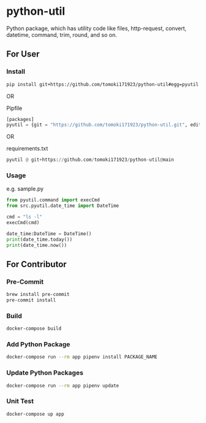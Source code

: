 # python-util

Python package, which has utility code like files, http-request, convert, datetime, command, trim, round, and so on.

## For User

### Install

```bash
pip install git+https://github.com/tomoki171923/python-util#egg=pyutil
```

OR

Pipfile

```python
[packages]
pyutil = {git = "https://github.com/tomoki171923/python-util.git", editable = true, ref = "main"}
```

OR

requirements.txt

```python
pyutil @ git+https://github.com/tomoki171923/python-util@main
```

### Usage

e.g. sample.py

```python
from pyutil.command import execCmd
from src.pyutil.date_time import DateTime

cmd = "ls -l"
execCmd(cmd)

date_time:DateTime = DateTime()
print(date_time.today())
print(date_time.now())
```

## For Contributor

### Pre-Commit

```bash
brew install pre-commit
pre-commit install
```

### Build

```bash
docker-compose build
```

### Add Python Package

```bash
docker-compose run --rm app pipenv install PACKAGE_NAME
```

### Update Python Packages

```bash
docker-compose run --rm app pipenv update
```

### Unit Test

```bash
docker-compose up app
```
